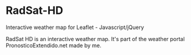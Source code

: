 # RadSat-HD
Interactive weather map for Leaflet - Javascript/jQuery

RadSat HD is an interactive weather map. It's part of the weather portal PronosticoExtendido.net made by me.

